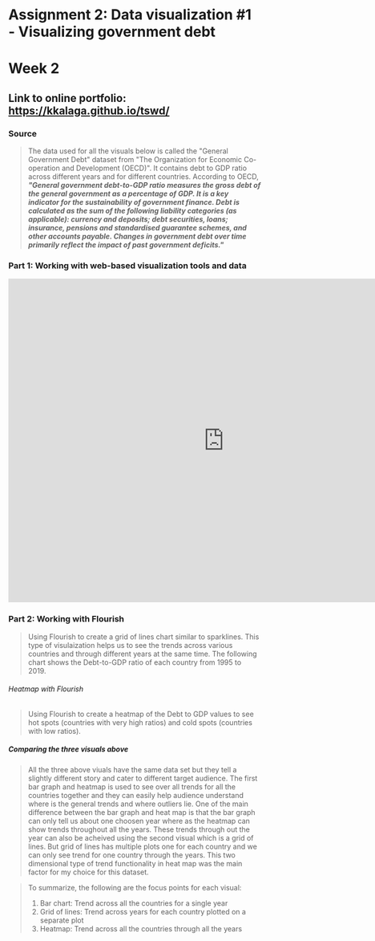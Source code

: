 # Assignment 2: Data visualization #1 - Visualizing government debt
# Week 2
## Link to online portfolio: https://kkalaga.github.io/tswd/

### Source
> The data used for all the visuals below is called the "General Government Debt" dataset from "The Organization for Economic Co-operation and Development (OECD)". It contains debt to GDP ratio across different years and for different countries.
> According to OECD,
> ***"General government debt-to-GDP ratio measures the gross debt of the general government as a percentage of GDP. It is a key indicator for the sustainability of government finance. Debt is calculated as the sum of the following liability categories (as applicable): currency and deposits; debt securities, loans; insurance, pensions and standardised guarantee schemes, and other accounts payable. Changes in government debt over time primarily reflect the impact of past government deficits."***

### Part 1: Working with web-based visualization tools and data

<iframe src="https://data.oecd.org/chart/65vM" width="860" height="645" style="border: 0" mozallowfullscreen="true" webkitallowfullscreen="true" allowfullscreen="true"><a href="https://data.oecd.org/chart/65vM" target="_blank">OECD Chart: General government debt, Total, % of GDP, Annual, 2017</a></iframe>

### Part 2: Working with Flourish
> Using Flourish to create a grid of lines chart similar to sparklines. This type of visulaization helps us to see the trends across various countries and through different years at the same time. The following chart shows the Debt-to-GDP ratio of each country from 1995 to 2019.

<div class="flourish-embed flourish-chart" data-src="visualisation/3740956" data-url="https://flo.uri.sh/visualisation/3740956/embed" aria-label=""><script src="https://public.flourish.studio/resources/embed.js"></script></div>

###### Heatmap with Flourish
> Using Flourish to create a heatmap of the Debt to GDP values to see hot spots (countries with very high ratios) and cold spots (countries with low ratios).

<div class="flourish-embed flourish-heatmap" data-src="visualisation/3758400" data-url="https://flo.uri.sh/visualisation/3758400/embed" aria-label=""><script src="https://public.flourish.studio/resources/embed.js"></script></div>

##### Comparing the three visuals above
> All the three above viuals have the same data set but they tell a slightly different story and cater to different target audience. The first bar graph and heatmap is used to see over all trends for all the countries together and they can easily help audience understand where is the general trends and where outliers lie. One of the main difference between the bar graph and heat map is that the bar graph can only tell us about one choosen year where as the heatmap can show trends throughout all the years. These trends through out the year can also be acheived using the second visual which is a grid of lines. But grid of lines has multiple plots one for each country and we can only see trend for one country through the years. This two dimensional type of trend functionality in heat map was the main factor for my choice for this dataset. 

> To summarize, the following are the focus points for each visual:
> 1. Bar chart: Trend across all the countries for a single year
> 2. Grid of lines: Trend across years for each country plotted on a separate plot
> 3. Heatmap: Trend across all the countries through all the years
